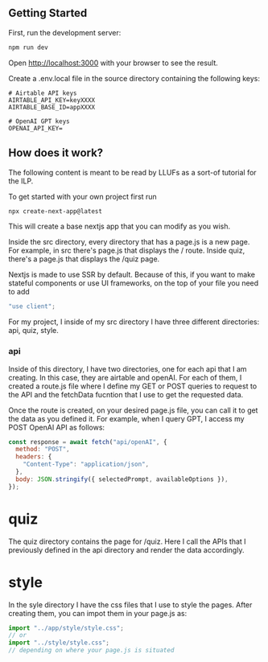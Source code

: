 ## Getting Started

First, run the development server:

```bash
npm run dev
```

Open [http://localhost:3000](http://localhost:3000) with your browser to see the result.

Create a .env.local file in the source directory containing the following keys:

```env
# Airtable API keys
AIRTABLE_API_KEY=keyXXXX
AIRTABLE_BASE_ID=appXXXX

# OpenAI GPT keys
OPENAI_API_KEY=
```

## How does it work?

The following content is meant to be read by LLUFs as a sort-of tutorial for the ILP.

To get started with your own project first run

```bash
npx create-next-app@latest
```

This will create a base nextjs app that you can modify as you wish.

Inside the src directory, every directory that has a page.js is a new page. For example, in src there's page.js that displays the / route. Inside quiz, there's a page.js that displays the /quiz page.

Nextjs is made to use SSR by default. Because of this, if you want to make stateful components or use UI frameworks, on the top of your file you need to add

```js
"use client";
```

For my project, I inside of my src directory I have three different directories: api, quiz, style.

### api

Inside of this directory, I have two directories, one for each api that I am creating. In this case, they are airtable and openAI. For each of them, I created a route.js file where I define my GET or POST queries to request to the API and the fetchData fucntion that I use to get the requested data.

Once the route is created, on your desired page.js file, you can call it to get the data as you defined it. For example, when I query GPT, I access my POST OpenAI API as follows:

```js
const response = await fetch("api/openAI", {
  method: "POST",
  headers: {
    "Content-Type": "application/json",
  },
  body: JSON.stringify({ selectedPrompt, availableOptions }),
});
```

# quiz

The quiz directory contains the page for /quiz. Here I call the APIs that I previously defined in the api directory and render the data accordingly.

# style

In the syle directory I have the css files that I use to style the pages. After creating them, you can impot them in your page.js as:

```js
import "../app/style/style.css";
// or
import "../style/style.css";
// depending on where your page.js is situated
```
